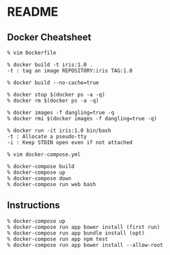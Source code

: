 # README

## Docker Cheatsheet
	% vim Dockerfile
	
	% docker build -t iris:1.0 .
	-t : tag an image REPOSITORY:iris TAG:1.0
	
	% docker build --no-cache=true
	
	% docker stop $(docker ps -a -q)
	% docker rm $(docker ps -a -q)
	
	% docker images -f dangling=true -q
	% docker rmi $(docker images -f dangling=true -q)
	
	% docker run -it iris:1.0 bin/bash
	-t : Allocate a pseudo-tty
	-i : Keep STDIN open even if not attached
	
	% vim docker-compose.yml
	
	% docker-compose build
	% docker-compose up
	% docker-compose down
	% docker-compose run web bash

## Instructions

	% docker-compose up
	% docker-compose run app bower install (first run)
	% docker-compose run app bundle install (opt)
	% docker-compose run app npm test
	% docker-compose run app bower install --allow-root
